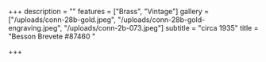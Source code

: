 +++
description = ""
features = ["Brass", "Vintage"]
gallery = ["/uploads/conn-28b-gold.jpeg", "/uploads/conn-28b-gold-engraving.jpeg", "/uploads/conn-2b-073.jpeg"]
subtitle = "circa 1935"
title = "Besson Brevete #87460 "

+++
